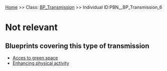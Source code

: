[Home](https://github.com/mm80843/T3.5/blob/pages/index.md) >> Class: [BP_Transmission](https://github.com/mm80843/T3.5/tree/pages/docs/BP_Transmission/index.md) >> Individual ID:PBN__BP_Transmission_6 

# __Not relevant__

## Blueprints covering this type of transmission

* [Acces to green space](https://github.com/mm80843/T3.5/blob/pages/Blueprint/PBN__Blueprint_16.md)
* [Enhancing physical activity](https://github.com/mm80843/T3.5/blob/pages/Blueprint/PBN__Blueprint_23.md)

